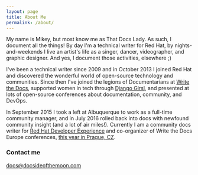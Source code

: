 ```yaml
---
layout: page
title: About Me
permalink: /about/
---
```


My name is Mikey, but most know me as That Docs Lady. As such, I document all the things! By day I'm a technical writer for Red Hat, by nights-and-weekends I live an artist's life as a singer, dancer, videographer, and graphic designer. And yes, I document those activities, elsewhere ;)

I've been a technical writer since 2009 and in October 2013 I joined Red Hat and discovered the wonderful world of open-source technology and communities. Since then I've joined the legions of Documentarians at [Write the Docs](http://www.writethedocs.org/), supported women in tech through [Django Girsl](https://djangogirls.org/), and presented at lots of open-source conferences about documentation, community, and DevOps.

In September 2015 I took a left at Albuquerque to work as a full-time community manager, and in July 2016 rolled back into docs with newfound community insight (and a lot of air miles!). Currently I am a community docs writer for [Red Hat Developer Experience](http://developers.redhat.com/) and co-organizer of Write the Docs Europe conferences, [this year in Prague, CZ](http://www.writethedocs.org/conf/eu/2016/).

### Contact me

[docs@docsideofthemoon.com](mailto:docs@docsideofthemoon.com)
